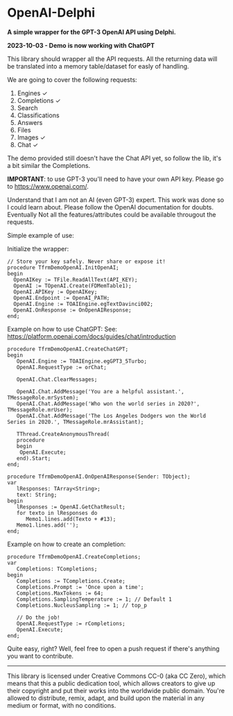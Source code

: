 # OpenAI-Delphi
**A simple wrapper for the GPT-3 OpenAI API using Delphi.**

**2023-10-03 - Demo is now working with ChatGPT**

This library should wrapper all the API requests. All the returning data will be translated into a memory table/dataset for easly of handling.

We are going to cover the following requests:

1. Engines ✓
2. Completions ✓
3. Search
4. Classifications
5. Answers
6. Files
7. Images ✓
8. Chat ✓

The demo provided still doesn't have the Chat API yet, so follow the lib, it's a bit similar the Completions.

**IMPORTANT**: to use GPT-3 you'll need to have your own API key. Please go to https://www.openai.com/.

Understand that I am not an AI (even GPT-3) expert. This work was done so I could learn about. Please follow the OpenAI documentation for doubts. Eventually Not all the features/attributes could be available througout the requests.

Simple example of use:

Initialize the wrapper:
```delphi
// Store your key safely. Never share or expose it!
procedure TfrmDemoOpenAI.InitOpenAI;
begin
  OpenAIKey := TFile.ReadAllText(API_KEY);
  OpenAI := TOpenAI.Create(FDMemTable1);
  OpenAI.APIKey := OpenAIKey;
  OpenAI.Endpoint := OpenAI_PATH;
  OpenAI.Engine := TOAIEngine.egTextDavinci002;
  OpenAI.OnResponse := OnOpenAIResponse;
end;
```

Example on how to use ChatGPT:
See: https://platform.openai.com/docs/guides/chat/introduction
```delphi
procedure TfrmDemoOpenAI.CreateChatGPT;
begin
   OpenAI.Engine := TOAIEngine.egGPT3_5Turbo;
   OpenAI.RequestType := orChat;
   
   OpenAI.Chat.ClearMessages;

   OpenAI.Chat.AddMessage('You are a helpful assistant.', TMessageRole.mrSystem);   
   OpenAI.Chat.AddMessage('Who won the world series in 2020?', TMessageRole.mrUser);
   OpenAI.Chat.AddMessage('The Los Angeles Dodgers won the World Series in 2020.', TMessageRole.mrAssistant);

   TThread.CreateAnonymousThread(
   procedure
   begin
	OpenAI.Execute;
   end).Start;
end;

procedure TfrmDemoOpenAI.OnOpenAIResponse(Sender: TObject);
var
   lResponses: TArray<String>;
   text: String;
begin
   lResponses := OpenAI.GetChatResult;
   for texto in lResponses do
      Memo1.lines.add(Texto + #13);
   Memo1.lines.add('');
end;
```

Example on how to create an completion:
```delphi
procedure TfrmDemoOpenAI.CreateCompletions;
var
   Completions: TCompletions;
begin
   Completions := TCompletions.Create;
   Completions.Prompt := 'Once upon a time';
   Completions.MaxTokens := 64;
   Completions.SamplingTemperature := 1; // Default 1
   Completions.NucleusSampling := 1; // top_p
   
   // Do the job!
   OpenAI.RequestType := rCompletions;
   OpenAI.Execute;
end;
````

Quite easy, right? Well, feel free to open a push request if there's anything you want to contribute.

-----------  
This library is licensed under Creative Commons CC-0 (aka CC Zero), which means that this a public dedication tool, which allows creators to give up their copyright and put their works into the worldwide public domain. You're allowed to distribute, remix, adapt, and build upon the material in any medium or format, with no conditions.
